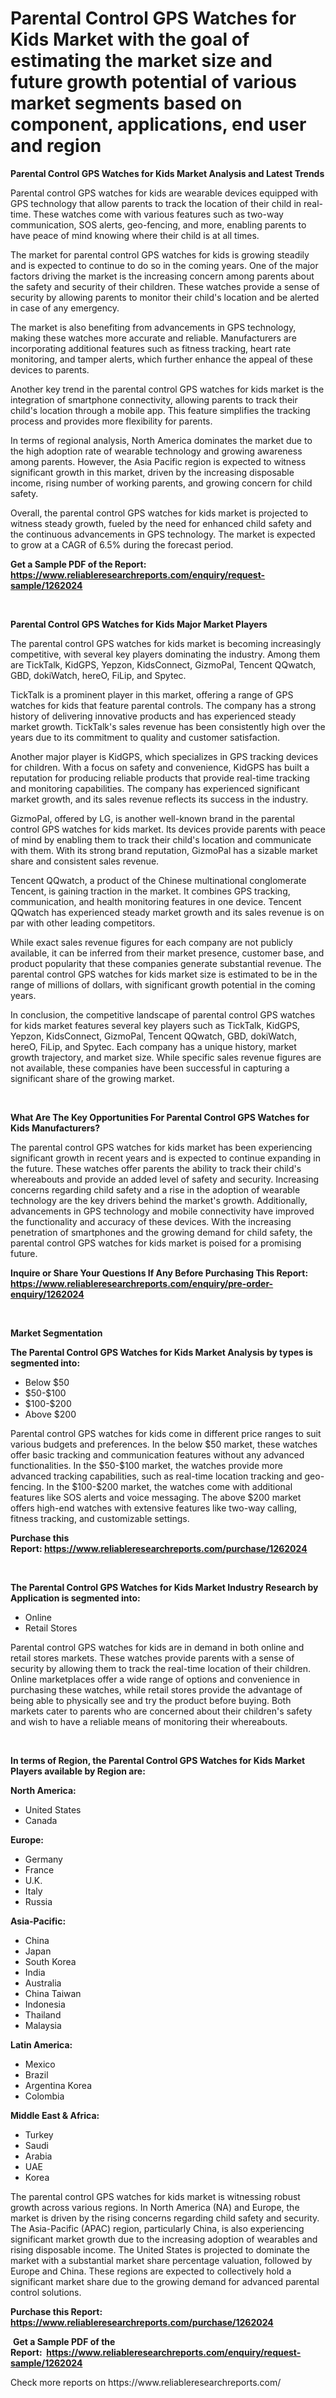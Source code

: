 <p><h1>Parental Control GPS Watches for Kids Market with the goal of estimating the market size and future growth potential of various market segments based on component, applications, end user and region</h1></p><p><strong>Parental Control GPS Watches for Kids Market Analysis and Latest Trends</strong></p>
<p><p>Parental control GPS watches for kids are wearable devices equipped with GPS technology that allow parents to track the location of their child in real-time. These watches come with various features such as two-way communication, SOS alerts, geo-fencing, and more, enabling parents to have peace of mind knowing where their child is at all times.</p><p>The market for parental control GPS watches for kids is growing steadily and is expected to continue to do so in the coming years. One of the major factors driving the market is the increasing concern among parents about the safety and security of their children. These watches provide a sense of security by allowing parents to monitor their child's location and be alerted in case of any emergency.</p><p>The market is also benefiting from advancements in GPS technology, making these watches more accurate and reliable. Manufacturers are incorporating additional features such as fitness tracking, heart rate monitoring, and tamper alerts, which further enhance the appeal of these devices to parents.</p><p>Another key trend in the parental control GPS watches for kids market is the integration of smartphone connectivity, allowing parents to track their child's location through a mobile app. This feature simplifies the tracking process and provides more flexibility for parents.</p><p>In terms of regional analysis, North America dominates the market due to the high adoption rate of wearable technology and growing awareness among parents. However, the Asia Pacific region is expected to witness significant growth in this market, driven by the increasing disposable income, rising number of working parents, and growing concern for child safety.</p><p>Overall, the parental control GPS watches for kids market is projected to witness steady growth, fueled by the need for enhanced child safety and the continuous advancements in GPS technology. The market is expected to grow at a CAGR of 6.5% during the forecast period.</p></p>
<p><strong>Get a Sample PDF of the Report:&nbsp; <a href="https://www.reliableresearchreports.com/enquiry/request-sample/1262024">https://www.reliableresearchreports.com/enquiry/request-sample/1262024</a></strong></p>
<p>&nbsp;</p>
<p><strong>Parental Control GPS Watches for Kids Major Market Players</strong></p>
<p><p>The parental control GPS watches for kids market is becoming increasingly competitive, with several key players dominating the industry. Among them are TickTalk, KidGPS, Yepzon, KidsConnect, GizmoPal, Tencent QQwatch, GBD, dokiWatch, hereO, FiLip, and Spytec. </p><p>TickTalk is a prominent player in this market, offering a range of GPS watches for kids that feature parental controls. The company has a strong history of delivering innovative products and has experienced steady market growth. TickTalk's sales revenue has been consistently high over the years due to its commitment to quality and customer satisfaction.</p><p>Another major player is KidGPS, which specializes in GPS tracking devices for children. With a focus on safety and convenience, KidGPS has built a reputation for producing reliable products that provide real-time tracking and monitoring capabilities. The company has experienced significant market growth, and its sales revenue reflects its success in the industry.</p><p>GizmoPal, offered by LG, is another well-known brand in the parental control GPS watches for kids market. Its devices provide parents with peace of mind by enabling them to track their child's location and communicate with them. With its strong brand reputation, GizmoPal has a sizable market share and consistent sales revenue.</p><p>Tencent QQwatch, a product of the Chinese multinational conglomerate Tencent, is gaining traction in the market. It combines GPS tracking, communication, and health monitoring features in one device. Tencent QQwatch has experienced steady market growth and its sales revenue is on par with other leading competitors.</p><p>While exact sales revenue figures for each company are not publicly available, it can be inferred from their market presence, customer base, and product popularity that these companies generate substantial revenue. The parental control GPS watches for kids market size is estimated to be in the range of millions of dollars, with significant growth potential in the coming years.</p><p>In conclusion, the competitive landscape of parental control GPS watches for kids market features several key players such as TickTalk, KidGPS, Yepzon, KidsConnect, GizmoPal, Tencent QQwatch, GBD, dokiWatch, hereO, FiLip, and Spytec. Each company has a unique history, market growth trajectory, and market size. While specific sales revenue figures are not available, these companies have been successful in capturing a significant share of the growing market.</p></p>
<p>&nbsp;</p>
<p><strong>What Are The Key Opportunities For Parental Control GPS Watches for Kids Manufacturers?</strong></p>
<p><p>The parental control GPS watches for kids market has been experiencing significant growth in recent years and is expected to continue expanding in the future. These watches offer parents the ability to track their child's whereabouts and provide an added level of safety and security. Increasing concerns regarding child safety and a rise in the adoption of wearable technology are the key drivers behind the market's growth. Additionally, advancements in GPS technology and mobile connectivity have improved the functionality and accuracy of these devices. With the increasing penetration of smartphones and the growing demand for child safety, the parental control GPS watches for kids market is poised for a promising future.</p></p>
<p><strong>Inquire or Share Your Questions If Any Before Purchasing This Report: <a href="https://www.reliableresearchreports.com/enquiry/pre-order-enquiry/1262024">https://www.reliableresearchreports.com/enquiry/pre-order-enquiry/1262024</a></strong></p>
<p>&nbsp;</p>
<p><strong>Market Segmentation</strong></p>
<p><strong>The Parental Control GPS Watches for Kids Market Analysis by types is segmented into:</strong></p>
<p><ul><li>Below $50</li><li>$50-$100</li><li>$100-$200</li><li>Above $200</li></ul></p>
<p><p>Parental control GPS watches for kids come in different price ranges to suit various budgets and preferences. In the below $50 market, these watches offer basic tracking and communication features without any advanced functionalities. In the $50-$100 market, the watches provide more advanced tracking capabilities, such as real-time location tracking and geo-fencing. In the $100-$200 market, the watches come with additional features like SOS alerts and voice messaging. The above $200 market offers high-end watches with extensive features like two-way calling, fitness tracking, and customizable settings.</p></p>
<p><strong>Purchase this Report:&nbsp;<a href="https://www.reliableresearchreports.com/purchase/1262024">https://www.reliableresearchreports.com/purchase/1262024</a></strong></p>
<p>&nbsp;</p>
<p><strong>The Parental Control GPS Watches for Kids Market Industry Research by Application is segmented into:</strong></p>
<p><ul><li>Online</li><li>Retail Stores</li></ul></p>
<p><p>Parental control GPS watches for kids are in demand in both online and retail stores markets. These watches provide parents with a sense of security by allowing them to track the real-time location of their children. Online marketplaces offer a wide range of options and convenience in purchasing these watches, while retail stores provide the advantage of being able to physically see and try the product before buying. Both markets cater to parents who are concerned about their children's safety and wish to have a reliable means of monitoring their whereabouts.</p></p>
<p>&nbsp;</p>
<p><strong>In terms of Region, the Parental Control GPS Watches for Kids Market Players available by Region are:</strong></p>
<p>
    <p> <strong> North America: </strong>
        <ul>
            <li>United States</li>
            <li>Canada</li>
        </ul>
        </p> 
    <p> <strong> Europe: </strong>
        <ul>
            <li>Germany</li>
            <li>France</li>
            <li>U.K.</li>
            <li>Italy</li>
            <li>Russia</li>
        </ul>
        </p> 
    <p> <strong> Asia-Pacific: </strong>
        <ul>
            <li>China</li>
            <li>Japan</li>
            <li>South Korea</li>
            <li>India</li>
            <li>Australia</li>
            <li>China Taiwan</li>
            <li>Indonesia</li>
            <li>Thailand</li>
            <li>Malaysia</li>
        </ul>
        </p> 
    <p> <strong> Latin America: </strong>
        <ul>
            <li>Mexico</li>
            <li>Brazil</li>
            <li>Argentina Korea</li>
            <li>Colombia</li>
        </ul>
        </p> 
    <p> <strong> Middle East & Africa: </strong>
        <ul>
            <li>Turkey</li>
            <li>Saudi</li>
            <li>Arabia</li>
            <li>UAE</li>
            <li>Korea</li>
        </ul>
    </p>
    </p>
<p><p>The parental control GPS watches for kids market is witnessing robust growth across various regions. In North America (NA) and Europe, the market is driven by the rising concerns regarding child safety and security. The Asia-Pacific (APAC) region, particularly China, is also experiencing significant market growth due to the increasing adoption of wearables and rising disposable income. The United States is projected to dominate the market with a substantial market share percentage valuation, followed by Europe and China. These regions are expected to collectively hold a significant market share due to the growing demand for advanced parental control solutions.</p></p>
<p><strong>Purchase this Report: <a href="https://www.reliableresearchreports.com/purchase/1262024">https://www.reliableresearchreports.com/purchase/1262024</a></strong></p>
<p>&nbsp;<strong>Get a Sample PDF of the Report:&nbsp;&nbsp;<a href="https://www.reliableresearchreports.com/enquiry/request-sample/1262024">https://www.reliableresearchreports.com/enquiry/request-sample/1262024</a></strong></p>
<p><strong></strong></p>
<p>Check more reports on https://www.reliableresearchreports.com/</p>
